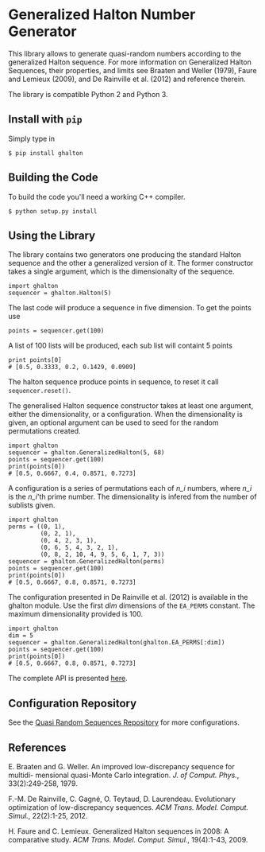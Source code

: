 Generalized Halton Number Generator
===================================

This library allows to generate quasi-random numbers according to the
generalized Halton sequence. For more information on Generalized Halton
Sequences, their properties, and limits see Braaten and Weller (1979), Faure
and Lemieux (2009), and De Rainville et al. (2012) and reference therein.

The library is compatible Python 2 and Python 3.

Install with `pip`
------------------
Simply type in

    $ pip install ghalton


Building the Code
-----------------
To build the code you'll need a working C++ compiler. 

    $ python setup.py install

Using the Library
-----------------
The library contains two generators one producing the standard Halton sequence
and the other a generalized version of it. The former constructor takes a
single argument, which is the dimensionalty of the sequence.

    import ghalton
    sequencer = ghalton.Halton(5)

The last code will produce a sequence in five dimension. To get the points use

    points = sequencer.get(100)

A list of 100 lists will be produced, each sub list will containt 5 points

    print points[0]
    # [0.5, 0.3333, 0.2, 0.1429, 0.0909]

The halton sequence produce points in sequence, to reset it call
`sequencer.reset()`.

The generalised Halton sequence constructor takes at least one argument,
either the dimensionality, or a configuration. When the dimensionality is
given, an optional argument can be used to seed for the random permutations
created.

    import ghalton
    sequencer = ghalton.GeneralizedHalton(5, 68)
    points = sequencer.get(100)
    print(points[0])
    # [0.5, 0.6667, 0.4, 0.8571, 0.7273]

A configuration is a series of permutations each of *n_i* numbers,
where *n_i* is the *n_i*'th prime number. The dimensionality is infered from
the number of sublists given.

    import ghalton
    perms = ((0, 1),
             (0, 2, 1),
             (0, 4, 2, 3, 1),
             (0, 6, 5, 4, 3, 2, 1),
             (0, 8, 2, 10, 4, 9, 5, 6, 1, 7, 3))
    sequencer = ghalton.GeneralizedHalton(perms)
    points = sequencer.get(100)
    print(points[0])
    # [0.5, 0.6667, 0.8, 0.8571, 0.7273]

The configuration presented in De Rainville et al. (2012) is available in the
ghalton module. Use the first *dim* dimensions of the `EA_PERMS` constant.
The maximum dimensionality provided is 100.

    import ghalton
    dim = 5
    sequencer = ghalton.GeneralizedHalton(ghalton.EA_PERMS[:dim])
    points = sequencer.get(100)
    print(points[0])
    # [0.5, 0.6667, 0.8, 0.8571, 0.7273]

The complete API is presented [here](http://vision.gel.ulaval.ca/~fmdrainville/doc/python/index.html).

Configuration Repository
------------------------
See the [Quasi Random Sequences Repository](http://qrand.gel.ulaval.ca) for more configurations. 

References
----------
E. Braaten and G. Weller. An improved low-discrepancy sequence for multidi-
mensional quasi-Monte Carlo integration. *J. of Comput. Phys.*,
33(2):249-258, 1979.

F.-M. De Rainville, C. Gagné, O. Teytaud, D. Laurendeau. Evolutionary
optimization of low-discrepancy sequences. *ACM Trans. Model. Comput. Simul.*,
22(2):1-25, 2012.

H. Faure and C. Lemieux. Generalized Halton sequences in 2008: A comparative
study. *ACM Trans. Model. Comput. Simul.*, 19(4):1-43, 2009.
